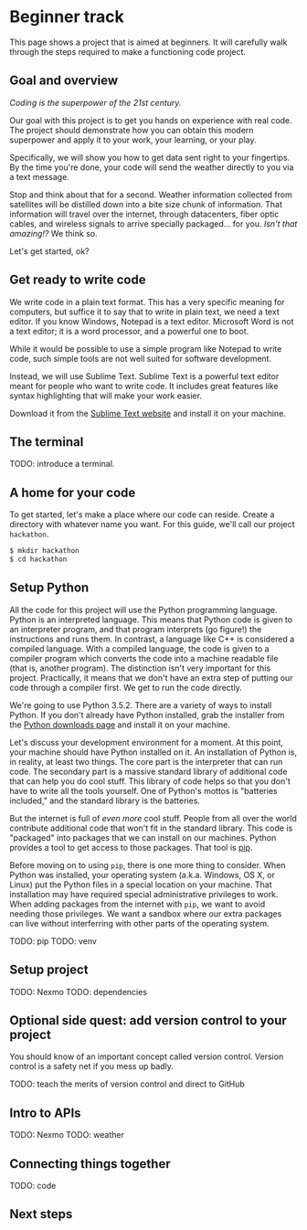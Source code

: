 # Beginner track

This page shows a project
that is aimed at beginners.
It will carefully walk through the steps
required to make a functioning code project.

## Goal and overview

*Coding is the superpower of the 21st century.*

Our goal with this project is
to get you hands on experience with real code.
The project should demonstrate
how you can obtain this modern superpower
and apply it to your work, your learning, or your play.

Specifically,
we will show you how to get data sent right to your fingertips.
By the time you're done,
your code will send the weather
directly to you
via a text message.

Stop and think about that for a second.
Weather information collected from satellites
will be distilled down
into a bite size chunk of information.
That information will travel over the internet,
through datacenters,
fiber optic cables,
and wireless signals
to arrive specially packaged...
for you.
*Isn't that amazing!?*
We think so.

Let's get started, ok?

## Get ready to write code

We write code in a plain text format.
This has a very specific meaning for computers,
but suffice it to say
that to write in plain text,
we need a text editor.
If you know Windows,
Notepad is a text editor.
Microsoft Word is not a text editor;
it is a word processor,
and a powerful one to boot.

While it would be possible to use a simple program
like Notepad
to write code,
such simple tools are not well suited
for software development.

Instead,
we will use Sublime Text.
Sublime Text is a powerful text editor
meant for people who want to write code.
It includes great features
like syntax highlighting
that will make your work easier.

Download it from the
[Sublime Text website](https://www.sublimetext.com/)
and install it on your machine.

## The terminal

TODO: introduce a terminal.

## A home for your code

To get started,
let's make a place
where our code can reside.
Create a directory
with whatever name you want.
For this guide,
we'll call our project `hackathon`.

```bash
$ mkdir hackathon
$ cd hackathon
```

## Setup Python

All the code for this project
will use the Python programming language.
Python is an interpreted language.
This means that Python code
is given to an interpreter program,
and that program interprets (go figure!) the instructions
and runs them.
In contrast,
a language like C++ is considered a compiled language.
With a compiled language,
the code is given to a compiler program
which converts the code into a machine readable file
(that is, another program).
The distinction isn't very important for this project.
Practically,
it means that we don't have an extra step
of putting our code through a compiler first.
We get to run the code directly.

We're going to use Python 3.5.2.
There are a variety of ways to install Python.
If you don't already have Python installed,
grab the installer from the
[Python downloads page](https://www.python.org/downloads/)
and install it on your machine.

Let's discuss your development environment
for a moment.
At this point,
your machine should have Python installed on it.
An installation of Python is, in reality, at least two things.
The core part is the interpreter
that can run code.
The secondary part is a massive standard library
of additional code
that can help you do cool stuff.
This library of code helps
so that you don't have to write all the tools yourself.
One of Python's mottos is "batteries included,"
and the standard library is the batteries.

But the internet is full of *even more* cool stuff.
People from all over the world contribute additional code
that won't fit in the standard library.
This code is "packaged" into packages
that we can install on our machines.
Python provides a tool to get access to those packages.
That tool is
[pip](https://pip.pypa.io/en/stable/).

Before moving on to using `pip`,
there is one more thing to consider.
When Python was installed,
your operating system
(a.k.a. Windows, OS X, or Linux)
put the Python files
in a special location
on your machine.
That installation may have required special administrative privileges
to work.
When adding packages
from the internet
with `pip`,
we want to avoid needing those privileges.
We want a sandbox
where our extra packages can live
without interferring with other parts
of the operating system.

TODO: pip
TODO: venv

## Setup project

TODO: Nexmo
TODO: dependencies

## Optional side quest: add version control to your project

You should know of an important concept called version control.
Version control is a safety net if you mess up badly.

TODO: teach the merits of version control and direct to GitHub

## Intro to APIs

TODO: Nexmo
TODO: weather

## Connecting things together

TODO: code

## Next steps
